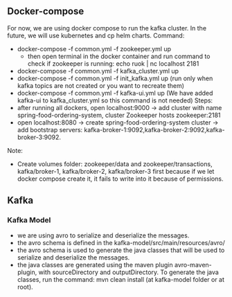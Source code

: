 ## Docker-compose
For now, we are using docker compose to run the kafka cluster. In the future, we will use kubernetes and cp helm charts.
Command:
- docker-compose -f common.yml -f zookeeper.yml up
  - then open terminal in the docker container and run command to check if zookeeper is running: echo ruok | nc localhost 2181
- docker-compose -f common.yml -f kafka_cluster.yml up
- docker-compose -f common.yml -f init_kafka.yml up (run only when kafka topics are not created or you want to recreate them)
- docker-compose -f common.yml -f kafka-ui.yml up (We have added kafka-ui to kafka_cluster.yml so this command is not needed)
Steps:
- after running all dockers, open localhost:9000 ->  add cluster with name spring-food-ordering-system, cluster Zookeeper hosts zookeeper:2181
- open localhost:8080 -> create spring-food-ordering-system cluster -> add bootstrap servers: kafka-broker-1:9092,kafka-broker-2:9092,kafka-broker-3:9092.


Note:
- Create volumes folder: zookeeper/data and zookeeper/transactions, kafka/broker-1, kafka/broker-2, kafka/broker-3 first because if we let docker compose create it, it fails to write into it because of permissions.

## Kafka

### Kafka Model
- we are using avro to serialize and deserialize the messages.
- the avro schema is defined in the kafka-model/src/main/resources/avro/
- the avro schema is used to generate the java classes that will be used to serialize and deserialize the messages.
- the java classes are generated using the maven plugin avro-maven-plugin, with sourceDirectory and outputDirectory. To generate the java classes, run the command: mvn clean install (at kafka-model folder or at root).
